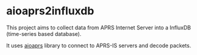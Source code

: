 # aioaprs2influxdb

This project aims to collect data from APRS Internet Server into a InfluxDB (time-series based database).

It uses [aioaprs](https://github.com/sardylan/aioaprs) library to connect to APRS-IS servers and decode packets.